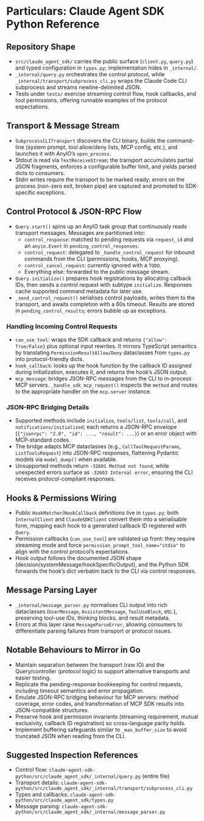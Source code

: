 # Particulars: Claude Agent SDK Python Reference

## Repository Shape
- `src/claude_agent_sdk/` carries the public surface (`client.py`, `query.py`) and typed configuration in `types.py`; implementation hides in `_internal/`.
- `_internal/query.py` orchestrates the control protocol, while `_internal/transport/subprocess_cli.py` wraps the Claude Code CLI subprocess and streams newline-delimited JSON.
- Tests under `tests/` exercise streaming control flow, hook callbacks, and tool permissions, offering runnable examples of the protocol expectations.

## Transport & Message Stream
- `SubprocessCLITransport` discovers the CLI binary, builds the command-line (system prompt, tool allow/deny lists, MCP config, etc.), and launches it with AnyIO’s `open_process`.
- Stdout is read via `TextReceiveStream`; the transport accumulates partial JSON fragments, enforces a configurable buffer limit, and yields parsed dicts to consumers.
- Stdin writes require the transport to be marked ready; errors on the process (non-zero exit, broken pipe) are captured and promoted to SDK-specific exceptions.

## Control Protocol & JSON-RPC Flow
- `Query.start()` spins up an AnyIO task group that continuously reads transport messages. Messages are partitioned into:
  - `control_response`: matched to pending requests via `request_id` and an `anyio.Event` in `pending_control_responses`.
  - `control_request`: delegated to `_handle_control_request` for inbound commands from the CLI (permissions, hooks, MCP proxying).
  - `control_cancel_request`: currently ignored with a `TODO`.
  - Everything else: forwarded to the public message stream.
- `Query.initialize()` prepares hook registrations by allocating callback IDs, then sends a control request with subtype `initialize`. Responses cache supported command metadata for later use.
- `_send_control_request()` serialises control payloads, writes them to the transport, and awaits completion with a 60s timeout. Results are stored in `pending_control_results`; errors bubble up as exceptions.

### Handling Incoming Control Requests
- `can_use_tool`: wraps the SDK callback and returns `{"allow": True/False}` plus optional input rewrites. It mirrors TypeScript semantics by translating `PermissionResultAllow/Deny` dataclasses from `types.py` into protocol-friendly dicts.
- `hook_callback`: looks up the hook function by the callback ID assigned during initialization, executes it, and returns the hook’s JSON output.
- `mcp_message`: bridges JSON-RPC messages from the CLI to in-process MCP servers. `_handle_sdk_mcp_request()` inspects the `method` and routes to the appropriate handler on the `mcp.server` instance.

### JSON-RPC Bridging Details
- Supported methods include `initialize`, `tools/list`, `tools/call`, and `notifications/initialized`; each returns a JSON-RPC envelope (`{"jsonrpc": "2.0", "id": ..., "result": ...}`) or an error object with MCP-standard codes.
- The bridge adapts MCP dataclasses (e.g., `CallToolRequestParams`, `ListToolsRequest`) into JSON-RPC responses, flattening Pydantic models via `model_dump()` when available.
- Unsupported methods return `-32601 Method not found`, while unexpected errors surface as `-32603 Internal error`, ensuring the CLI receives protocol-compliant responses.

## Hooks & Permissions Wiring
- Public `HookMatcher`/`HookCallback` definitions live in `types.py`; both `InternalClient` and `ClaudeSDKClient` convert them into a serialisable form, mapping each hook to a generated callback ID registered with `Query`.
- Permission callbacks (`can_use_tool`) are validated up front: they require streaming mode and force `permission_prompt_tool_name="stdio"` to align with the control protocol’s expectations.
- Hook output follows the documented JSON shape (decision/systemMessage/hookSpecificOutput), and the Python SDK forwards the hook’s dict verbatim back to the CLI via control responses.

## Message Parsing Layer
- `_internal/message_parser.py` normalises CLI output into rich dataclasses (`UserMessage`, `AssistantMessage`, `ToolUseBlock`, etc.), preserving tool-use IDs, thinking blocks, and result metadata.
- Errors at this layer raise `MessageParseError`, allowing consumers to differentiate parsing failures from transport or protocol issues.

## Notable Behaviours to Mirror in Go
- Maintain separation between the transport (raw IO) and the Query/controller (protocol logic) to support alternative transports and easier testing.
- Replicate the pending-response bookkeeping for control requests, including timeout semantics and error propagation.
- Emulate JSON-RPC bridging behaviour for MCP servers: method coverage, error codes, and transformation of MCP SDK results into JSON-compatible structures.
- Preserve hook and permission invariants (streaming requirement, mutual exclusivity, callback ID registration) so cross-language parity holds.
- Implement buffering safeguards similar to `_max_buffer_size` to avoid truncated JSON when reading from the CLI.

## Suggested Inspection References
- Control flow: `claude-agent-sdk-python/src/claude_agent_sdk/_internal/query.py` (entire file)
- Transport details: `claude-agent-sdk-python/src/claude_agent_sdk/_internal/transport/subprocess_cli.py`
- Types and callbacks: `claude-agent-sdk-python/src/claude_agent_sdk/types.py`
- Message parsing: `claude-agent-sdk-python/src/claude_agent_sdk/_internal/message_parser.py`

